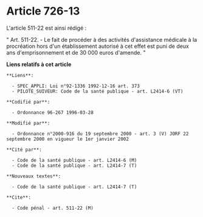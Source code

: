 # Article 726-13

L'article 511-22 est ainsi rédigé :

" Art. 511-22. - Le fait de procéder à des activités d'assistance médicale à la procréation hors d'un établissement autorisé
à cet effet est puni de deux ans d'emprisonnement et de 30 000 euros d'amende. "

**Liens relatifs à cet article**

	**Liens**:

	  - SPEC_APPLI: Loi n°92-1336 1992-12-16 art. 373
	  - PILOTE_SUIVEUR: Code de la santé publique - art. L2414-6 (VT)

	**Codifié par**:

	  - Ordonnance 96-267 1996-03-28

	**Modifié par**:

	  - Ordonnance n°2000-916 du 19 septembre 2000 - art. 3 (V) JORF 22 septembre 2000 en vigueur le 1er janvier 2002

	**Cité par**:

	  - Code de la santé publique - art. L2414-6 (M)
	  - Code de la santé publique - art. L2414-7 (T)

	**Nouveaux textes**:

	  - Code de la santé publique - art. L2414-7 (T)

	**Cite**:

	  - Code pénal - art. 511-22 (M)
